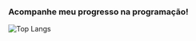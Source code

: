 ### Acompanhe meu progresso na programação!

![Top Langs](https://github-readme-stats.vercel.app/api/top-langs/?username=pheukk&layout=compact&theme=dark)
